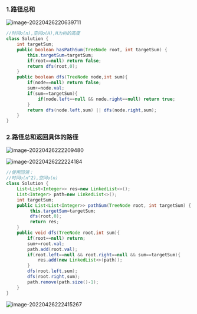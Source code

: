 ### 1.路径总和

![image-20220426220639711](C:\Users\28635\AppData\Roaming\Typora\typora-user-images\image-20220426220639711.png)

```java
//时间o(n),空间o(H),H为树的高度
class Solution {
    int targetSum;
    public boolean hasPathSum(TreeNode root, int targetSum) {
        this.targetSum=targetSum;
        if(root==null) return false;
        return dfs(root,0);
    }
    public boolean dfs(TreeNode node,int sum){
        if(node==null) return false;
        sum+=node.val;
        if(sum==targetSum){
            if(node.left==null && node.right==null) return true;
        }
        return dfs(node.left,sum) || dfs(node.right,sum);
    }
}
```

### 2.路径总和返回具体的路径

![image-20220426222209480](C:\Users\28635\AppData\Roaming\Typora\typora-user-images\image-20220426222209480.png)

![image-20220426222224184](C:\Users\28635\AppData\Roaming\Typora\typora-user-images\image-20220426222224184.png)

```java
//使用回溯：
//时间o(n^2),空间o(n)
class Solution {
    List<List<Integer>> res=new LinkedList<>();
    List<Integer> path=new LinkedList<>();
    int targetSum;
    public List<List<Integer>> pathSum(TreeNode root, int targetSum) {
         this.targetSum=targetSum;
         dfs(root,0);
         return res;
    }
    public void dfs(TreeNode root,int sum){
        if(root==null) return;
        sum+=root.val;
        path.add(root.val);
        if(root.left==null && root.right==null && sum==targetSum){
            res.add(new LinkedList<>(path));
        }
        dfs(root.left,sum);
        dfs(root.right,sum);
        path.remove(path.size()-1);
    }
}
```

![image-20220426222415267](C:\Users\28635\AppData\Roaming\Typora\typora-user-images\image-20220426222415267.png)

